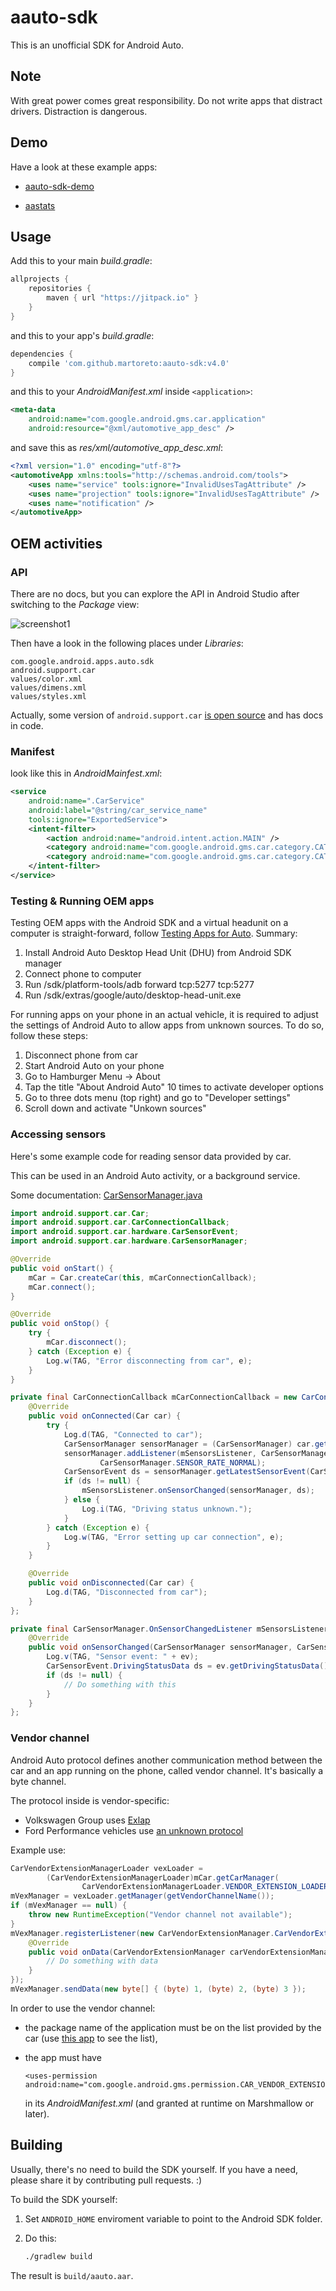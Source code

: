 # aauto-sdk

This is an unofficial SDK for Android Auto.

## Note

With great power comes great responsibility.
Do not write apps that distract drivers.
Distraction is dangerous.

## Demo

Have a look at these example apps:

* [aauto-sdk-demo](https://github.com/martoreto/aauto-sdk-demo)

* [aastats](https://github.com/martoreto/aastats)

## Usage

Add this to your main _build.gradle_:
```gradle
allprojects {
    repositories {
        maven { url "https://jitpack.io" }
    }
}
```

and this to your app's _build.gradle_:

```gradle
dependencies {
    compile 'com.github.martoreto:aauto-sdk:v4.0'
}
```

and this to your _AndroidManifest.xml_ inside `<application>`:

```xml
<meta-data
    android:name="com.google.android.gms.car.application"
    android:resource="@xml/automotive_app_desc" />
```

and save this as _res/xml/automotive_app_desc.xml_:

```xml
<?xml version="1.0" encoding="utf-8"?>
<automotiveApp xmlns:tools="http://schemas.android.com/tools">
    <uses name="service" tools:ignore="InvalidUsesTagAttribute" />
    <uses name="projection" tools:ignore="InvalidUsesTagAttribute" />
    <uses name="notification" />
</automotiveApp>
```

## OEM activities
### API

There are no docs, but you can explore the API in Android Studio after switching to the _Package_ view:

![screenshot1](media/screenshot1.png)

Then have a look in the following places under _Libraries_:

```
com.google.android.apps.auto.sdk
android.support.car
values/color.xml
values/dimens.xml
values/styles.xml
```

Actually, some version of `android.support.car` [is open source](https://android.googlesource.com/platform/packages/services/Car/+/master/car-support-lib/) and has docs in code.

### Manifest

look like this in _AndroidMainfest.xml_:

```xml
<service
    android:name=".CarService"
    android:label="@string/car_service_name"
    tools:ignore="ExportedService">
    <intent-filter>
        <action android:name="android.intent.action.MAIN" />
        <category android:name="com.google.android.gms.car.category.CATEGORY_PROJECTION" />
        <category android:name="com.google.android.gms.car.category.CATEGORY_PROJECTION_OEM" />
    </intent-filter>
</service>
```

### Testing & Running OEM apps

Testing OEM apps with the Android SDK and a virtual headunit on a computer is straight-forward, follow [Testing Apps for Auto](https://developer.android.com/training/auto/testing/index.html). Summary:
1. Install Android Auto Desktop Head Unit (DHU) from Android SDK manager
2. Connect phone to computer
3. Run <Android SDK Location>/sdk/platform-tools/adb forward tcp:5277 tcp:5277
4. Run <Android SDK Location>/sdk/extras/google/auto/desktop-head-unit.exe

For running apps on your phone in an actual vehicle, it is required to adjust the settings of Android Auto to allow apps from unknown sources. To do so, follow these steps:
1. Disconnect phone from car
2. Start Android Auto on your phone
3. Go to Hamburger Menu -> About
4. Tap the title "About Android Auto" 10 times to activate developer options
5. Go to three dots menu (top right) and go to "Developer settings"
6. Scroll down and activate "Unkown sources"

### Accessing sensors

Here's some example code for reading sensor data provided by car.

This can be used in an Android Auto activity, or a background service.

Some documentation: [CarSensorManager.java](https://android.googlesource.com/platform/packages/services/Car/+/master/car-support-lib/src/android/support/car/hardware/CarSensorManager.java)

```java
import android.support.car.Car;
import android.support.car.CarConnectionCallback;
import android.support.car.hardware.CarSensorEvent;
import android.support.car.hardware.CarSensorManager;

@Override
public void onStart() {
    mCar = Car.createCar(this, mCarConnectionCallback);
    mCar.connect();
}

@Override
public void onStop() {
    try {
        mCar.disconnect();
    } catch (Exception e) {
        Log.w(TAG, "Error disconnecting from car", e);
    }
}

private final CarConnectionCallback mCarConnectionCallback = new CarConnectionCallback() {
    @Override
    public void onConnected(Car car) {
        try {
            Log.d(TAG, "Connected to car");
            CarSensorManager sensorManager = (CarSensorManager) car.getCarManager(Car.SENSOR_SERVICE);
            sensorManager.addListener(mSensorsListener, CarSensorManager.SENSOR_TYPE_DRIVING_STATUS,
                    CarSensorManager.SENSOR_RATE_NORMAL);
            CarSensorEvent ds = sensorManager.getLatestSensorEvent(CarSensorManager.SENSOR_TYPE_DRIVING_STATUS);
            if (ds != null) {
                mSensorsListener.onSensorChanged(sensorManager, ds);
            } else {
                Log.i(TAG, "Driving status unknown.");
            }
        } catch (Exception e) {
            Log.w(TAG, "Error setting up car connection", e);
        }
    }

    @Override
    public void onDisconnected(Car car) {
        Log.d(TAG, "Disconnected from car");
    }
};

private final CarSensorManager.OnSensorChangedListener mSensorsListener = new CarSensorManager.OnSensorChangedListener() {
    @Override
    public void onSensorChanged(CarSensorManager sensorManager, CarSensorEvent ev) {
        Log.v(TAG, "Sensor event: " + ev);
        CarSensorEvent.DrivingStatusData ds = ev.getDrivingStatusData();
        if (ds != null) {
            // Do something with this
        }
    }
};
```

### Vendor channel

Android Auto protocol defines another communication method between the car and an app running on the phone,
called vendor channel. It's basically a byte channel.

The protocol inside is vendor-specific:

 * Volkswagen Group uses [Exlap](https://www.scribd.com/document/158754515/EXLAP-Specification-V1-3-Creative-Commons-BY-SA-3-0-Volkswagen-pdf)
 * Ford Performance vehicles use [an unknown protocol](https://m.apkpure.com/ford-performance-app/com.ford.performance.android.experience)

Example use:

```java
CarVendorExtensionManagerLoader vexLoader =
        (CarVendorExtensionManagerLoader)mCar.getCarManager(
                CarVendorExtensionManagerLoader.VENDOR_EXTENSION_LOADER_SERVICE);
mVexManager = vexLoader.getManager(getVendorChannelName());
if (mVexManager == null) {
    throw new RuntimeException("Vendor channel not available");
}
mVexManager.registerListener(new CarVendorExtensionManager.CarVendorExtensionListener() {
    @Override
    public void onData(CarVendorExtensionManager carVendorExtensionManager, byte[] bytes) {
        // Do something with data
    }
});
mVexManager.sendData(new byte[] { (byte) 1, (byte) 2, (byte) 3 });
```

In order to use the vendor channel:

 * the package name of the application must be on the list provided by the car
   (use [this app](https://forum.xda-developers.com/showpost.php?p=75013615&postcount=86)
   to see the list),

 * the app must have

   ```
   <uses-permission android:name="com.google.android.gms.permission.CAR_VENDOR_EXTENSION"/>
   ```
   in its _AndroidManifest.xml_ (and granted at runtime on Marshmallow or later).
   
## Building

Usually, there's no need to build the SDK yourself. If you have a need, please share it by
contributing pull requests. :)

To build the SDK yourself:

1. Set ``ANDROID_HOME`` enviroment variable to point to the Android SDK folder.

2. Do this:

    ```sh
    ./gradlew build
    ```

The result is ``build/aauto.aar``.
